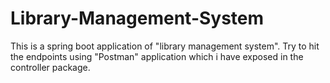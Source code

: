 # Library-Management-System
This is a spring boot application of "library management system".
Try to hit the endpoints using "Postman" application which i have exposed in the controller package.
